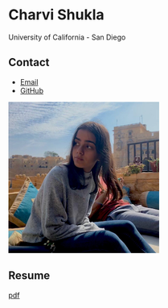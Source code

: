 # Charvi Shukla

University of California - San Diego 

## Contact

- [Email](mailto:shukla.charvie@gmail.com)
- [GitHub](https://github.com/charvishukla)

![](charvi_shukla_profile_picture.png)

## Resume

[pdf](charvi_resume.pdf)

